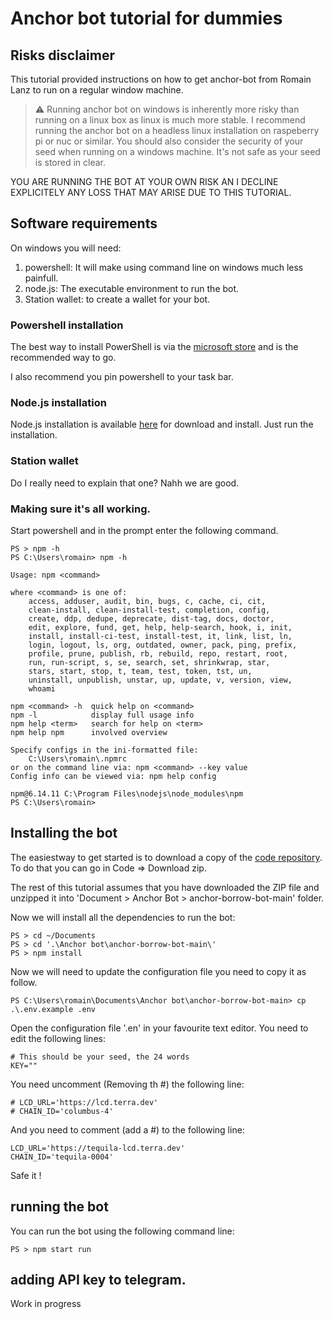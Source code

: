 # Anchor bot tutorial for dummies

## Risks disclaimer

This tutorial provided instructions on how to get anchor-bot from Romain Lanz to run on a regular window machine.

> ⚠️ Running anchor bot on windows is inherently more risky than running on a linux box as linux is much more stable. I recommend running the anchor bot on a headless linux installation on raspeberry pi or nuc or similar. 
> You should also consider the security of your seed when running on a windows machine. It's not safe as your seed is stored in clear.

YOU ARE RUNNING THE BOT AT YOUR OWN RISK AN I DECLINE EXPLICITELY ANY LOSS THAT MAY ARISE DUE TO THIS TUTORIAL.

## Software requirements
On windows you will need:
1. powershell: It will make using command line on windows much less painfull.
2. node.js: The executable environment to run the bot.
3. Station wallet: to create a wallet for your bot.

### Powershell installation
The best way to install PowerShell is via the [microsoft store](https://www.microsoft.com/en-gb/p/powershell/9mz1snwt0n5d?rtc=1&activetab=pivot:overviewtab) and is the recommended way to go.

I also recommend you pin powershell to your task bar.

### Node.js installation
Node.js installation is available [here](https://nodejs.org/en/download/) for download and install. Just run the installation.

### Station wallet
Do I really need to explain that one? Nahh we are good.

### Making sure it's all working.
Start powershell and in the prompt enter the following command.
```
PS > npm -h
PS C:\Users\romain> npm -h

Usage: npm <command>

where <command> is one of:
    access, adduser, audit, bin, bugs, c, cache, ci, cit,
    clean-install, clean-install-test, completion, config,
    create, ddp, dedupe, deprecate, dist-tag, docs, doctor,
    edit, explore, fund, get, help, help-search, hook, i, init,
    install, install-ci-test, install-test, it, link, list, ln,
    login, logout, ls, org, outdated, owner, pack, ping, prefix,
    profile, prune, publish, rb, rebuild, repo, restart, root,
    run, run-script, s, se, search, set, shrinkwrap, star,
    stars, start, stop, t, team, test, token, tst, un,
    uninstall, unpublish, unstar, up, update, v, version, view,
    whoami

npm <command> -h  quick help on <command>
npm -l            display full usage info
npm help <term>   search for help on <term>
npm help npm      involved overview

Specify configs in the ini-formatted file:
    C:\Users\romain\.npmrc
or on the command line via: npm <command> --key value
Config info can be viewed via: npm help config

npm@6.14.11 C:\Program Files\nodejs\node_modules\npm
PS C:\Users\romain>
```

## Installing the bot

The easiestway to get started is to download a copy of the [code repository](https://github.com/RomainLanz/anchor-borrow-bot). To do that you can go in Code => Download zip.

The rest of this tutorial assumes that you have downloaded the ZIP file and unzipped it into 'Document > Anchor Bot > anchor-borrow-bot-main' folder.

Now we will install all the dependencies to run the bot:

```
PS > cd ~/Documents
PS > cd '.\Anchor bot\anchor-borrow-bot-main\'
PS > npm install
```

Now we will need to update the configuration file you need to copy it as follow.

```
PS C:\Users\romain\Documents\Anchor bot\anchor-borrow-bot-main> cp .\.env.example .env
```

Open the configuration file '.en' in your favourite text editor. You need to edit the following lines:

```
# This should be your seed, the 24 words
KEY=""
```

You need uncomment (Removing th #) the following line:
```
# LCD_URL='https://lcd.terra.dev'
# CHAIN_ID='columbus-4'
```

And you need to comment (add a #) to the following line:
```
LCD_URL='https://tequila-lcd.terra.dev'
CHAIN_ID='tequila-0004'
```

Safe it !

## running the bot

You can run the bot using the following command line:
```
PS > npm start run
```

## adding API key to telegram.

Work in progress

